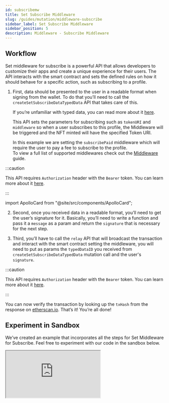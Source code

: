 ```yaml
---
id: subscribemw
title: Set Subscribe Middleware
slug: /guides/mutation/middleware-subscribe
sidebar_label: Set Subscribe Middleware
sidebar_position: 5
description: Middleware - Subscribe Middleware
---
```


## Workflow

Set middleware for subscribe is a powerful API that allows developers to customize their apps and create a unique experience for their users. The API interacts with the smart contract and sets the defined rules on how it should behave for a specific action, such as subscribing to a profile.

1. First, data should be presented to the user in a readable format when signing from the wallet. To do that you’ll need to call the `createSetSubscribeDataTypedData` API that takes care of this.

    If you’re unfamiliar with typed data, you can read more about it [here](https://eips.ethereum.org/EIPS/eip-712).

    This API sets the parameters for subscribing such as `tokenURI` and `middleware` so when a user subscribes to this profile, the Middleware will be triggered and the NFT minted will have the specified Token URI.

    In this example we are setting the `subscribePaid` middleware which will require the user to pay a fee to subscribe to the profile.<br/>
    To view a full list of supported middlewares check out the [Middleware](/concepts/middleware) guide.

:::caution

This API requires `Authorization` header with the `Bearer` token. You can learn more about it [here](/guides/authentication/user-login).

:::

import ApolloCard from "@site/src/components/ApolloCard";

<ApolloCard queryName="createSetSubscribeDataTypedData" />

2. Second, once you received data in a readable format, you’ll need to get the user’s signature for it. Basically, you’ll need to write a function and pass it a `message` as a param and return the `signature` that is necessary for the next step.

3. Third, you’ll have to call the `relay` API that will broadcast the transaction and interact with the smart contract setting the middleware, you will need to put as params the `typedDataID` you received from `createSetSubscribeDataTypedData` mutation call and the user's `signature`.

:::caution

This API requires `Authorization` header with the `Bearer` token. You can learn more about it [here](/guides/authentication/user-login).

:::

<ApolloCard queryName="relay" />

You can now verify the transaction by looking up the `txHash` from the response on [etherscan.io](http://etherscan.io). That’s it! You’re all done!

## Experiment in Sandbox

We’ve created an example that incorporates all the steps for Set Middleware for Subscribe. Feel free to experiment with our code in the sandbox below.

<iframe src="https://codesandbox.io/embed/set-middleware-subscribe-bc24yk?codemirror=1&fontsize=14&hidenavigation=0&theme=dark&runonclick=1&view=split&module=/src/App.tsx"
     title="set-middleware-subscribe"
    allow="accelerometer; ambient-light-sensor; camera; encrypted-media; geolocation; gyroscope; hid; microphone; midi; payment; usb; vr; xr-spatial-tracking"
    sandbox="allow-forms allow-modals allow-popups allow-presentation allow-same-origin allow-scripts"
></iframe>
